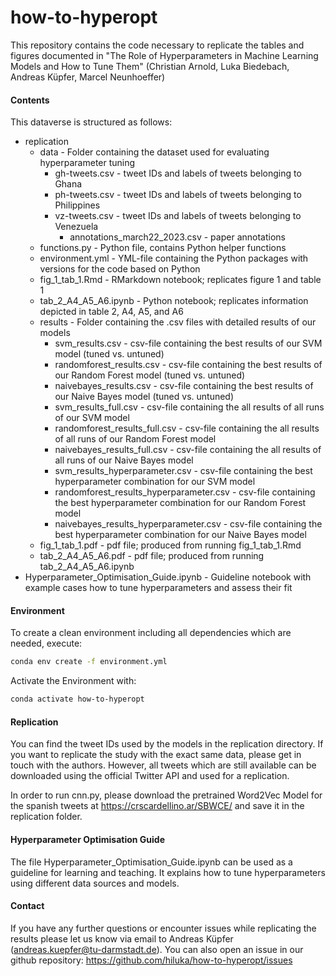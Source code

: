 # how-to-hyperopt

This repository contains the code necessary to replicate the tables and figures documented in "The Role of Hyperparameters in Machine Learning Models and How to Tune Them" (Christian Arnold, Luka Biedebach, Andreas Küpfer, Marcel Neunhoeffer)

#### Contents

This dataverse is structured as follows:
- replication
	- data - Folder containing the dataset used for evaluating hyperparameter tuning
		- gh-tweets.csv - tweet IDs and labels of tweets belonging to Ghana
		- ph-tweets.csv - tweet IDs and labels of tweets belonging to Philippines
		- vz-tweets.csv - tweet IDs and labels of tweets belonging to Venezuela
    		- annotations_march22_2023.csv - paper annotations
	- functions.py - Python file, contains Python helper functions
	- environment.yml - YML-file containing the Python packages with versions for the code based on Python 
	- fig_1_tab_1.Rmd - RMarkdown notebook; replicates figure 1 and table 1
	- tab_2_A4_A5_A6.ipynb - Python notebook; replicates information depicted in table 2, A4, A5, and A6
	- results - Folder containing the .csv files with detailed results of our models
		- svm_results.csv - csv-file containing the best results of our SVM model (tuned vs. untuned)
		- randomforest_results.csv - csv-file containing the best results of our Random Forest model (tuned vs. untuned)
		- naivebayes_results.csv - csv-file containing the best results of our Naive Bayes model (tuned vs. untuned)
		- svm_results_full.csv - csv-file containing the all results of all runs of our SVM model
		- randomforest_results_full.csv - csv-file containing the all results of all runs of our Random Forest model
		- naivebayes_results_full.csv - csv-file containing the all results of all runs of our Naive Bayes model
		- svm_results_hyperparameter.csv - csv-file containing the best hyperparameter combination for our SVM model
		- randomforest_results_hyperparameter.csv - csv-file containing the best hyperparameter combination for our Random Forest model
		- naivebayes_results_hyperparameter.csv - csv-file containing the best hyperparameter combination for our Naive Bayes model
	- fig_1_tab_1.pdf - pdf file; produced from running fig_1_tab_1.Rmd
	- tab_2_A4_A5_A6.pdf - pdf file; produced from running  tab_2_A4_A5_A6.ipynb
- Hyperparameter_Optimisation_Guide.ipynb - Guideline notebook with example cases how to tune hyperparameters and assess their fit

#### Environment

To create a clean environment including all dependencies which are needed, execute:

```bash
conda env create -f environment.yml
```

Activate the Environment with:

```bash
conda activate how-to-hyperopt
```

#### Replication

You can find the tweet IDs used by the models in the replication directory. If you want to replicate the study with the exact same data, please get in touch with the authors. However, all tweets which are still available can be downloaded using the official Twitter API and used for a replication.

In order to run cnn.py, please download the pretrained Word2Vec Model for the spanish tweets at https://crscardellino.ar/SBWCE/ and save it in the replication folder.

#### Hyperparameter Optimisation Guide

The file Hyperparameter_Optimisation_Guide.ipynb can be used as a guideline for learning and teaching. It explains how to tune hyperparameters using different data sources and models.

#### Contact

If you have any further questions or encounter issues while replicating the results please let us know via email to Andreas Küpfer (andreas.kuepfer@tu-darmstadt.de). You can also open an issue in our github repository: <https://github.com/hiluka/how-to-hyperopt/issues>
